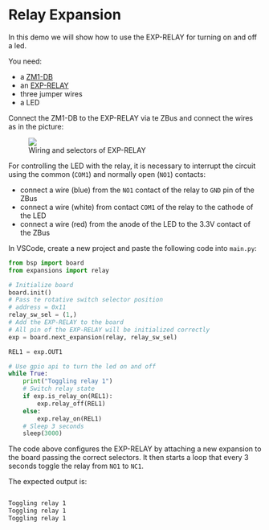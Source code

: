 # Relay Expansion

In this demo we will show how to use the EXP-RELAY for turning on and off a led.

You need:

- a [ZM1-DB](../../hardware/ZM1-Development-Board.md)
- an [EXP-RELAY](../../hardware/EXP-RELAY.md)
- three jumper wires
- a LED

Connect the ZM1-DB to the EXP-RELAY via te ZBus and connect the wires as in the picture:

<figure>
  <a data-fancybox="gallery" href="../img/exp-relay-00.png">
  <img src="../img/exp-relay-00.png" />
  </a>
  <figcaption>Wiring and selectors of EXP-RELAY</figcaption>
</figure>

For controlling the LED with the relay, it is necessary to interrupt the circuit using the common (`COM1`) and normally open (`NO1`) contacts:

- connect a wire (blue) from the `NO1` contact of the relay to `GND` pin of the ZBus
- connect a wire (white) from contact `COM1` of the relay to the cathode of the LED
- connect a wire (red) from the anode of the LED to the 3.3V contact of the ZBus

In VSCode, create a new project and paste the following code into `main.py`:


```python
from bsp import board
from expansions import relay

# Initialize board
board.init()
# Pass te rotative switch selector position
# address = 0x11
relay_sw_sel = (1,)
# Add the EXP-RELAY to the board
# All pin of the EXP-RELAY will be initialized correctly
exp = board.next_expansion(relay, relay_sw_sel)

REL1 = exp.OUT1

# Use gpio api to turn the led on and off
while True:
    print("Toggling relay 1")
    # Switch relay state
    if exp.is_relay_on(REL1):
        exp.relay_off(REL1)
    else:
        exp.relay_on(REL1)
    # Sleep 3 seconds
    sleep(3000)

```

The code above configures the EXP-RELAY by attaching a new expansion to the board passing the correct selectors.
It then starts a loop  that every 3 seconds toggle the relay from `NO1` to `NC1`.

The expected output is:

```bash

Toggling relay 1
Toggling relay 1
Toggling relay 1

```

